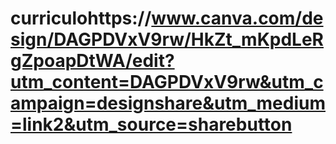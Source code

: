 # curriculohttps://www.canva.com/design/DAGPDVxV9rw/HkZt_mKpdLeRgZpoapDtWA/edit?utm_content=DAGPDVxV9rw&utm_campaign=designshare&utm_medium=link2&utm_source=sharebutton
